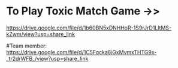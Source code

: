 # To Play Toxic Match Game ->>
https://drive.google.com/file/d/1b60BN5xDNHHoR-1S9rJrD1LltMS-kZwm/view?usp=share_link

#Team member:
https://drive.google.com/file/d/1C5Fqcka6iGxMvmxTHTG9x-_tr2drWFB_/view?usp=share_link
